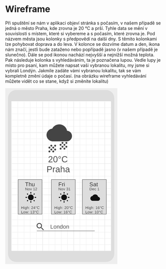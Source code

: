 # Wireframe

Při spuštění se nám v aplikaci objeví stránka s počasím, v našem případě se jedná o město Praha, kde zrovna je 20 °C a prší. Tyhle data se mění v souvislosti s místem, které si vybereme a s počasím, které zrovna je. Pod názvem města jsou kolonky s předpovědí na další dny. S těmito kolonkami lze pohybovat doprava a do leva. V kolonce se dozvíme datum a den, ikona nám značí, jestli bude zataženo nebo popřípadě jasno (v našem případě je slunečno). Dále se pod ikonou nachází nejvyšší a nejnižší možná teplota. Pak následuje kolonka s vyhledáváním, ta je poznačena lupou. Vedle lupy je místo pro psaní, kam můžete napsat vaši vybranou lokalitu, my jsme si vybrali Londýn. Jakmile zadáte vámi vybranou lokalitu, tak se vám kompletně změní údaje o počasí. (na obrázku wireframe vyhledávání můžete vidět co se stane, když si změníte lokalitu)

<img src="wireframe počasí.PNG"></img>
